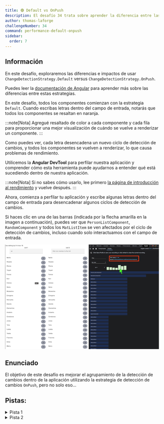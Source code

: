 ```yaml
---
title: 🟢 Default vs OnPush
description: El desafío 34 trata sobre aprender la diferencia entre las estrategias de detección de cambios Default y OnPush.
author: thomas-laforge
challengeNumber: 34
command: performance-default-onpush
sidebar:
  order: 7
---
```


## Información

En este desafío, exploraremos las diferencias e impactos de usar `ChangeDetectionStrategy.Default` versus `ChangeDetectionStrategy.OnPush`.

Puedes leer la [documentación de Angular](https://angular.io/guide/change-detection-skipping-subtrees) para aprender más sobre las diferencias entre estas estrategias.

En este desafío, todos los componentes comienzan con la estrategia `Default`. Cuando escribas letras dentro del campo de entrada, notarás que todos los componentes se resaltan en naranja.

:::note[Nota]
Agregué resaltado de color a cada componente y cada fila para proporcionar una mejor visualización de cuándo se vuelve a renderizar un componente.
:::

Como puedes ver, cada letra desencadena un nuevo ciclo de detección de cambios, y todos los componentes se vuelven a renderizar, lo que causa problemas de rendimiento.

Utilicemos la <b>Angular DevTool</b> para perfilar nuestra aplicación y comprender cómo esta herramienta puede ayudarnos a entender qué está sucediendo dentro de nuestra aplicación.

:::note[Nota]
Si no sabes cómo usarlo, lee primero [la página de introducción al rendimiento](/es/challenges/performance/) y vuelve después.
:::

Ahora, comienza a perfilar tu aplicación y escribe algunas letras dentro del campo de entrada para desencadenar algunos ciclos de detección de cambios.

Si haces clic en una de las barras (indicada por la flecha amarilla en la imagen a continuación), puedes ver que `PersonListComponent`, `RandomComponent` y todos los `MatListItem` se ven afectados por el ciclo de detección de cambios, incluso cuando solo interactuamos con el campo de entrada.

![profiler record](../../../../../assets/performance/34/profiler-record.png 'Registro del Profiler')

## Enunciado

El objetivo de este desafío es mejorar el agrupamiento de la detección de cambios dentro de la aplicación utilizando la estrategia de detección de cambios `OnPush`, pero no solo eso...

## Pistas:

<details>
  <summary>Pista 1</summary>

Utiliza `ChangeDetectionStrategy.OnPush`, pero esto no será suficiente.

</details>

<details>
  <summary>Pista 2</summary>

Crea componentes más pequeños para separar mejor el campo de entrada de la lista.

</details>
